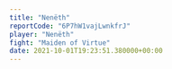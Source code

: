 ```yaml
---
title: "Nenëth"
reportCode: "6P7hW1vajLwnkfrJ"
player: "Nenëth"
fight: "Maiden of Virtue"
date: 2021-10-01T19:23:51.380000+00:00
---
```

